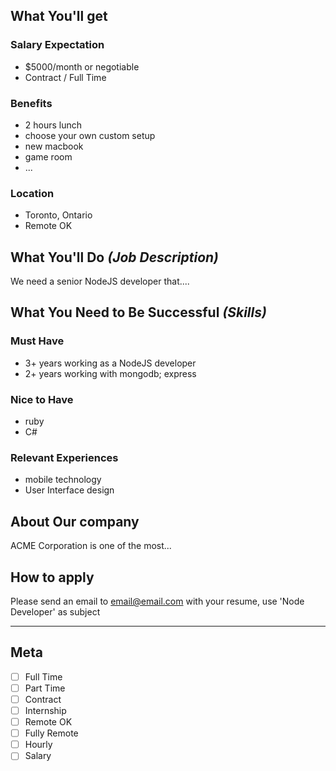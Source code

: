 <!-- 
==============================================================
PLEASE REVIEW RULES BEFORE POSTING: 
https://github.com/TechnologyMasters/jobs/blob/master/README.md#employers

Issue title format: [Company Name] - [Job Title] - [Location]
==============================================================
-->

## What You'll get

### Salary Expectation

<!--
  Be sure to specify an actual salary figure, or at least a range
  Include a currency if the work location can be in more places
  than the one in your post title

  IMPORTANT: Posts that do not include a salary or range
  will receive a 'needs info' label
-->
- $5000/month or negotiable
- Contract / Full Time

### Benefits

- 2 hours lunch
- choose your own custom setup
- new macbook
- game room
- ...

### Location

- Toronto, Ontario
- Remote OK

## What You'll Do _(Job Description)_

We need a senior NodeJS developer that....

## What You Need to Be Successful _(Skills)_

### Must Have

- 3+ years working as a NodeJS developer
- 2+ years working with mongodb; express

### Nice to Have

- ruby
- C#

### Relevant Experiences

- mobile technology
- User Interface design

## About Our company

ACME Corporation is one of the most...

## How to apply

Please send an email to [email@email.com](email@email.com) with your resume, use 'Node Developer' as subject

---

## Meta
<!--
  These meta tickboxes automatically apply labels to your post
  Learn more in the README https://github.com/TechnologyMasters/jobs/blob/master/README.md#label-definitions

  Unfilled example:
  - [ ] Full Time

  Filled example:
  - [x] Full Time
-->

- [ ] Full Time
- [ ] Part Time
- [ ] Contract
- [ ] Internship
- [ ] Remote OK
- [ ] Fully Remote
- [ ] Hourly
- [ ] Salary
